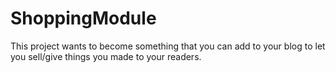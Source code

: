 # ShoppingModule
This project wants to become something that you can add to your blog to let you sell/give things you made to your readers.
